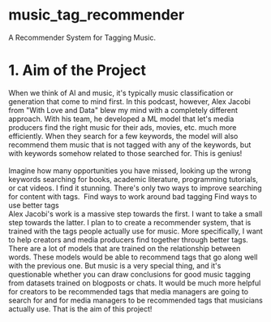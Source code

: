 # music_tag_recommender
A Recommender System for Tagging Music.

# 1. Aim of the Project
When we think of AI and music, it's typically music classification or generation that come to mind first. In this podcast, however, Alex Jacobi from "With Love and Data" blew my mind with a completely different approach. With his team, he developed a ML model that let's media producers find the right music for their ads, movies, etc. much more efficiently. When they search for a few keywords, the model will also recommend them music that is not tagged with any of the keywords, but with keywords somehow related to those searched for. This is genius! <br>  <br>
Imagine how many opportunities you have missed, looking up the wrong keywords searching for books, academic literature, programming tutorials, or cat videos. I find it stunning. There's only two ways to improve searching for content with tags. 
Find ways to work around bad tagging
Find ways to use better tags
<br>
Alex Jacobi's work is a massive step towards the first. I want to take a small step towards the latter. I plan to to create a recommender system, that is trained with the tags people actually use for music. More specifically, I want to help creators and media producers find together through better tags. There are a lot of models that are trained on the relationship between words. These models would be able to recommend tags that go along well with the previous one. But music is a very special thing, and it's questionable whether you can draw conclusions for good music tagging from datasets trained on blogposts or chats. It would be much more helpful for creators to be recommended tags that media managers are going to search for and for media managers to be recommended tags that musicians actually use. That is the aim of this project!
